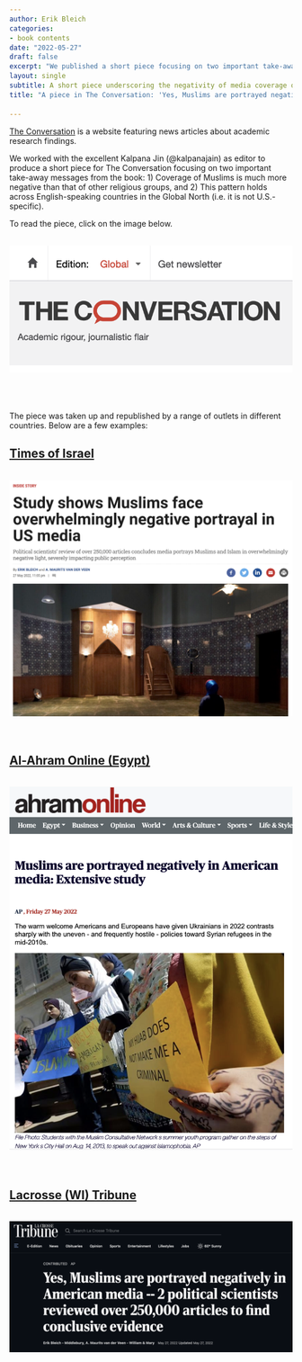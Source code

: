 ```yaml
---
author: Erik Bleich
categories:
- book contents
date: "2022-05-27"
draft: false
excerpt: "We published a short piece focusing on two important take-away messages from the book: 1) Coverage of Muslims is much more negative than that of other religious groups, and 2) This pattern holds across English-speaking countries in the Global North (i.e. it is not U.S.-specific)." 
layout: single
subtitle: A short piece underscoring the negativity of media coverage of Muslims and the cross-national nature of this pattern
title: "A piece in The Conversation: 'Yes, Muslims are portrayed negatively in American media'"

---
```


[The Conversation](https://theconversation.com/global/) is a website featuring news articles about academic research findings.

We worked with the excellent Kalpana Jin (@kalpanajain) as editor to produce a short piece for The Conversation focusing on two important take-away messages from the book: 1) Coverage of Muslims is much more negative than that of other religious groups, and 2) This pattern holds across English-speaking countries in the Global North (i.e. it is not U.S.-specific). 

To read the piece, click on the image below.
<br>
<br>

<center>
<a href=https://theconversation.com/yes-muslims-are-portrayed-negatively-in-american-media-2-political-scientists-reviewed-over-250-000-articles-to-find-conclusive-evidence-183327><img src=conversation.png></a>
</center>

<br>
<br>
<br>

The piece was taken up and republished by a range of outlets in different countries. Below are a few examples:


## [Times of Israel](https://www.timesofisrael.com/)
<br>

<center>
<a href=https://www.timesofisrael.com/study-shows-muslims-face-overwhelmingly-negative-portrayal-in-us-media/><img src=TimesofIsrael.png></a>
</center>

<br>
<br>


## [Al-Ahram Online (Egypt)](https://english.ahram.org.eg/)
<br>

<center>
<a href=https://english.ahram.org.eg/News/466946.aspx><img src=AhramOnline.png></a>
</center>

<br>
<br>

## [Lacrosse (WI) Tribune](https://lacrossetribune.com/)
<br>

<center>
<a href=https://lacrossetribune.com/news/science/yes-muslims-are-portrayed-negatively-in-american-media----2-political-scientists-reviewed/article_38a80eea-5eb4-55d1-a1e3-0a22de5e963e.html><img src=LacrosseTribune.png></a>
</center>

